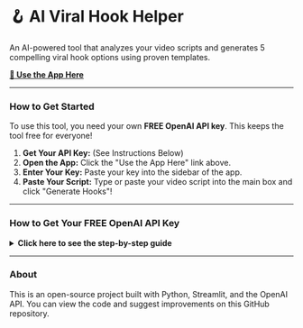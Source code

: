 # 🪝 AI Viral Hook Helper

An AI-powered tool that analyzes your video scripts and generates 5 compelling viral hook options using proven templates.

[**🚀 Use the App Here**](https://ai-hook-assister-free.streamlit.app/)

---

### How to Get Started

To use this tool, you need your own **FREE OpenAI API key**. This keeps the tool free for everyone!

1.  **Get Your API Key:** (See Instructions Below)
2.  **Open the App:** Click the "Use the App Here" link above.
3.  **Enter Your Key:** Paste your key into the sidebar of the app.
4.  **Paste Your Script:** Type or paste your video script into the main box and click "Generate Hooks"!

---

### How to Get Your FREE OpenAI API Key

<details>
<summary><b>Click here to see the step-by-step guide</b></summary>

1.  Go to [https://platform.openai.com/signup](https://platform.openai.com/signup)
2.  **Create a Free Account** using your email, or a Google/Microsoft account.
3.  Once logged in, click on your profile picture in the top-right corner and select **"View API keys"**.
4.  Click the **"Create new secret key"** button. Give it a name (e.g., "Hook Generator") and click **"Create secret key"**.
5.  **CRITICAL:** A pop-up will show your new key. It will start with `sk-`. **Copy this key immediately!** You will not be able to see it again. Paste it into a secure note on your computer or phone.
6.  New accounts receive **$5.00 of free credit**, which will last a very long time for this tool.

**You're all set! Now go back to the app and paste your key into the sidebar.**

Do I need to pay?
Most new users receive $5.00 of free API credit to start, with no payment required.
Occasionally, OpenAI may ask for a one-time small payment (usually ~$5) to activate your account and prevent fraud. If asked, this payment will be added to your account as usable credit.
In either case, you will have credit to use. Generating hooks costs just pennies, so this will last a very long time.
</details>

---

### About

This is an open-source project built with Python, Streamlit, and the OpenAI API. You can view the code and suggest improvements on this GitHub repository.
